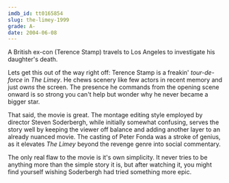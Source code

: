 ```yaml
---
imdb_id: tt0165854
slug: the-limey-1999
grade: A-
date: 2004-06-08
---
```


A British ex-con (Terence Stamp) travels to Los Angeles to investigate his daughter's death.

Lets get this out of the way right off: Terence Stamp is a freakin' _tour-de-force_ in _The Limey_. He chews scenery like few actors in recent memory and just _owns_ the screen. The presence he commands from the opening scene onward is so strong you can't help but wonder why he never became a bigger star.

That said, the movie is great. The montage editing style employed by director Steven Soderbergh, while initially somewhat confusing, serves the story well by keeping the viewer off balance and adding another layer to an already nuanced movie. The casting of Peter Fonda was a stroke of genius, as it elevates _The Limey_ beyond the revenge genre into social commentary.

The only real flaw to the movie is it's own simplicity. It never tries to be anything more than the simple story it is, but after watching it, you might find yourself wishing Soderbergh had tried something more epic.
